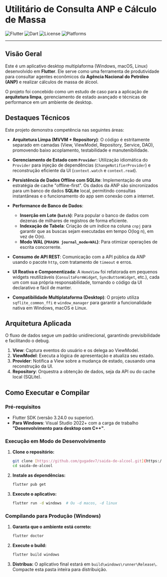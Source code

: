 # Utilitário de Consulta ANP e Cálculo de Massa

![Flutter](https://img.shields.io/badge/Flutter-3.x-blue?style=for-the-badge&logo=flutter)
![Dart](https://img.shields.io/badge/Dart-3.x-blue?style=for-the-badge&logo=dart)
![License](https://img.shields.io/badge/License-MIT-green?style=for-the-badge)
![Platforms](https://img.shields.io/badge/Platform-Windows%20%7C%20macOS%20%7C%20Linux-lightgrey?style=for-the-badge)

---

## Visão Geral

Este é um aplicativo desktop multiplaforma (Windows, macOS, Linux) desenvolvido em **Flutter**. Ele serve como uma ferramenta de produtividade para consultar agentes econômicos da **Agência Nacional do Petróleo (ANP)** e realizar cálculos de massa de álcool.

O projeto foi concebido como um estudo de caso para a aplicação de **arquitetura limpa**, gerenciamento de estado avançado e técnicas de performance em um ambiente de desktop.

## Destaques Técnicos

Este projeto demonstra competência nas seguintes áreas:

* **Arquitetura Limpa (MVVM + Repository)**: O código é estritamente separado em camadas (View, ViewModel, Repository, Service, DAO), promovendo baixo acoplamento, testabilidade e manutenibilidade.

* **Gerenciamento de Estado com `Provider`**: Utilização idiomática do `Provider` para injeção de dependências (`ChangeNotifierProvider`) e reconstrução eficiente da UI (`context.watch` e `context.read`).

* **Persistência de Dados Offline com SQLite**: Implementação de uma estratégia de cache "offline-first". Os dados da ANP são sincronizados para um banco de dados **SQLite** local, permitindo consultas instantâneas e o funcionamento do app sem conexão com a internet.

* **Performance de Banco de Dados**:
    * **Inserção em Lote (`batch`)**: Para popular o banco de dados com dezenas de milhares de registros de forma eficiente.
    * **Indexação de Tabela**: Criação de um índice na coluna `cnpj` para garantir que as buscas sejam executadas em tempo O(log n), em vez de O(n).
    * **Modo WAL (`PRAGMA journal_mode=WAL`)**: Para otimizar operações de escrita concorrente.

* **Consumo de API REST**: Comunicação com a API pública da ANP usando o pacote `http`, com tratamento de `timeout` e erros.

* **UI Reativa e Componentizada**: A `HomeView` foi refatorada em pequenos widgets reutilizáveis (`ConsultaFormWidget`, `SyncButtonWidget`, etc.), cada um com sua própria responsabilidade, tornando o código da UI declarativo e fácil de manter.

* **Compatibilidade Multiplataforma (Desktop)**: O projeto utiliza `sqflite_common_ffi` e `window_manager` para garantir a funcionalidade nativa em Windows, macOS e Linux.

## Arquitetura Aplicada

O fluxo de dados segue um padrão unidirecional, garantindo previsibilidade e facilitando o debug.

1.  **View**: Captura eventos do usuário e os delega ao ViewModel.
2.  **ViewModel**: Executa a lógica de apresentação e atualiza seu estado.
3.  **Provider**: Notifica a View sobre a mudança de estado, causando uma reconstrução da UI.
4.  **Repository**: Orquestra a obtenção de dados, seja da API ou do cache local (SQLite).

## Como Executar e Compilar

### Pré-requisitos

* Flutter SDK (versão 3.24.0 ou superior).
* **Para Windows**: Visual Studio 2022+ com a carga de trabalho **"Desenvolvimento para desktop com C++"**.

### Execução em Modo de Desenvolvimento

1.  **Clone o repositório:**
    ```bash
    git clone [https://github.com/gugadev7/saida-de-alcool.git](https://github.com/gugadev7/saida-de-alcool.git)
    cd saida-de-alcool
    ```

2.  **Instale as dependências:**
    ```bash
    flutter pub get
    ```

3.  **Execute o aplicativo:**
    ```bash
    flutter run -d windows  # Ou -d macos, -d linux
    ```

### Compilando para Produção (Windows)

1.  **Garanta que o ambiente está correto:**
    ```bash
    flutter doctor
    ```

2.  **Execute o build:**
    ```bash
    flutter build windows
    ```

3.  **Distribua:** O aplicativo final estará em `build\windows\runner\Release\`. Compacte esta pasta inteira para distribuição.
```
